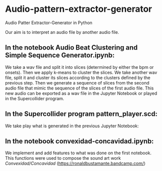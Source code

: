 # Audio-pattern-extractor-generator

Audio Patter Extractor-Generator in Python

Our aim is to interpret an audio file by another audio file.

## In the notebook Audio Beat Clustering and Simple Sequence Generator.ipynb:

We take a wav file and split it into slices (determined by either the bpm or onsets). Then we apply k-means to cluster the slices.
We take another wav file, split it and cluster its slices according to the clusters defined by the previous step. 
Then we generate a sequence of slices from the second audio file that mimic the sequence of the slices of the first audio file.
This new audio can be exported as a wav file in the Jupyter Notebook or played in the Supercollider program.

## In the Supercollider program pattern_player.scd:

We take play what is generated in the previous Jupyter Notebook:

## In the notebook convexidad-concavidad.ipynb:

We implement and add features to what was done on the first notebook. This functions were used to compose the sound art work *Convexidad/Concavidad* (https://ronaldbustamante.bandcamp.com/)
